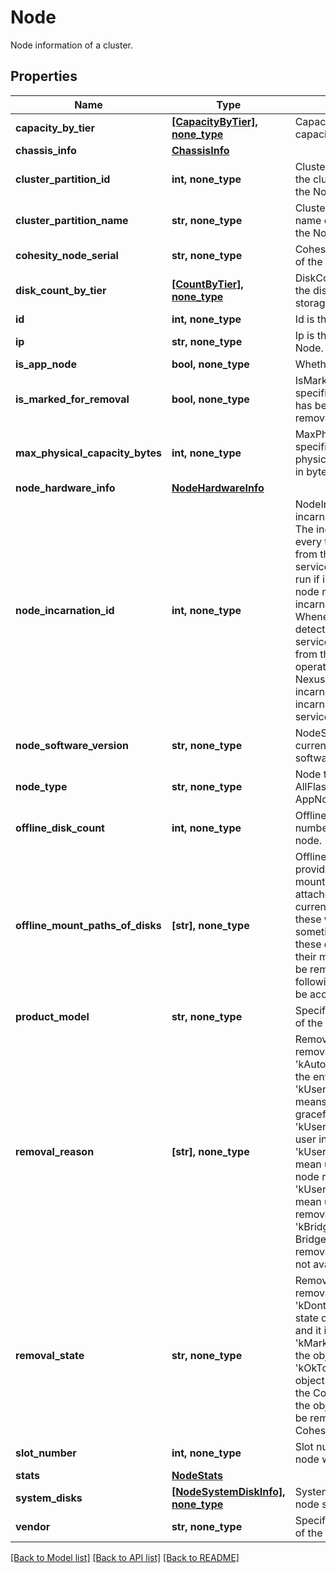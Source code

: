 # Node

Node information of a cluster.

## Properties
Name | Type | Description | Notes
------------ | ------------- | ------------- | -------------
**capacity_by_tier** | [**[CapacityByTier], none_type**](CapacityByTier.md) | CapacityByTier describes the capacity of each storage tier. | [optional] 
**chassis_info** | [**ChassisInfo**](ChassisInfo.md) |  | [optional] 
**cluster_partition_id** | **int, none_type** | ClusterPartitionId is the Id of the cluster partition to which the Node belongs. | [optional] 
**cluster_partition_name** | **str, none_type** | ClusterPartitionName is the name of the cluster to which the Node belongs. | [optional] 
**cohesity_node_serial** | **str, none_type** | Cohesity Node Serial Number of the Node. | [optional] 
**disk_count_by_tier** | [**[CountByTier], none_type**](CountByTier.md) | DiskCountByTier describes the disk number of each storage tier. | [optional] 
**id** | **int, none_type** | Id is the Id of the Node. | [optional] 
**ip** | **str, none_type** | Ip is the IP address of the Node. | [optional] 
**is_app_node** | **bool, none_type** | Whether node is app node. | [optional] 
**is_marked_for_removal** | **bool, none_type** | IsMarkedForRemoval specifies whether the node has been marked for removal. | [optional] 
**max_physical_capacity_bytes** | **int, none_type** | MaxPhysicalCapacityBytes specifies the maximum physical capacity of the node in bytes. | [optional] 
**node_hardware_info** | [**NodeHardwareInfo**](NodeHardwareInfo.md) |  | [optional] 
**node_incarnation_id** | **int, none_type** | NodeIncarnationId is the incarnation id  of this node. The incarnation id is changed every time the data is wiped from the node. Various services on a node is only run if incarnation id of the node matches the incarnation id of the cluster. Whenever a mismatch is detected, Nexus will stop all services and clean the data from the node. After clean operation is completed, Nexus will set the node incarnation id to cluster incarnation id and start the services. | [optional] 
**node_software_version** | **str, none_type** | NodeSoftwareVersion is the current version of Cohesity software installed on a node. | [optional] 
**node_type** | **str, none_type** | Node type: StorageNode, AllFlashNode, RoboNode, AppNode, etc. | [optional] 
**offline_disk_count** | **int, none_type** | OfflineDiskCount is the number of offline disks in a node. | [optional] 
**offline_mount_paths_of_disks** | **[str], none_type** | OfflineMountPathsOfDisks provides the corresponding mount paths for direct attached disks that are currently offline - access to these were detected to hang sometime in the past. After these disks have been fixed, their mount paths needs to be removed from the following list before these will be accessed again. | [optional] 
**product_model** | **str, none_type** | Specifies the product model of the node. | [optional] 
**removal_reason** | **[str], none_type** | RemovalReason specifies the removal reason of the node. &#39;kAutoHealthCheck&#39; means the entity health is bad. &#39;kUserGracefulRemoval&#39; means user initiated a graceful removal. &#39;kUserAvoidAccess&#39; means user initiated a mark offline. &#39;kUserGracefulNodeRemoval&#39; mean users initiated graceful node removal. &#39;kUserRemoveDownNode&#39; mean user initiated graceful removal of down node. &#39;kBridgeDataUnavailable&#39; Bridge requested a graceful removal of a disk when it is not available. | [optional] 
**removal_state** | **str, none_type** | RemovalState specifies the removal state of the node. &#39;kDontRemove&#39; means the state of object is functional and it is not being removed. &#39;kMarkedForRemoval&#39; means the object is being removed. &#39;kOkToRemove&#39; means the object has been removed on the Cohesity Cluster and if the object is physical, it can be removed from the Cohesity Cluster. | [optional] 
**slot_number** | **int, none_type** | Slot number occupied by this node within the chassis. | [optional] 
**stats** | [**NodeStats**](NodeStats.md) |  | [optional] 
**system_disks** | [**[NodeSystemDiskInfo], none_type**](NodeSystemDiskInfo.md) | SystemDisk describes the node system disks. | [optional] 
**vendor** | **str, none_type** | Specifies the vendor model of the node | [optional] 

[[Back to Model list]](../README.md#documentation-for-models) [[Back to API list]](../README.md#documentation-for-api-endpoints) [[Back to README]](../README.md)


